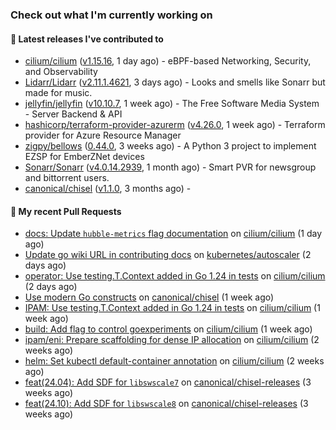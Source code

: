 ### Check out what I'm currently working on

#### 🔭 Latest releases I've contributed to

- [cilium/cilium](https://github.com/cilium/cilium) ([v1.15.16](https://github.com/cilium/cilium/releases/tag/v1.15.16), 1 day ago) - eBPF-based Networking, Security, and Observability
- [Lidarr/Lidarr](https://github.com/Lidarr/Lidarr) ([v2.11.1.4621](https://github.com/Lidarr/Lidarr/releases/tag/v2.11.1.4621), 3 days ago) - Looks and smells like Sonarr but made for music.
- [jellyfin/jellyfin](https://github.com/jellyfin/jellyfin) ([v10.10.7](https://github.com/jellyfin/jellyfin/releases/tag/v10.10.7), 1 week ago) - The Free Software Media System - Server Backend &amp; API
- [hashicorp/terraform-provider-azurerm](https://github.com/hashicorp/terraform-provider-azurerm) ([v4.26.0](https://github.com/hashicorp/terraform-provider-azurerm/releases/tag/v4.26.0), 1 week ago) - Terraform provider for Azure Resource Manager
- [zigpy/bellows](https://github.com/zigpy/bellows) ([0.44.0](https://github.com/zigpy/bellows/releases/tag/0.44.0), 3 weeks ago) - A Python 3 project to implement EZSP for EmberZNet devices
- [Sonarr/Sonarr](https://github.com/Sonarr/Sonarr) ([v4.0.14.2939](https://github.com/Sonarr/Sonarr/releases/tag/v4.0.14.2939), 1 month ago) - Smart PVR for newsgroup and bittorrent users.
- [canonical/chisel](https://github.com/canonical/chisel) ([v1.1.0](https://github.com/canonical/chisel/releases/tag/v1.1.0), 3 months ago) - 

#### 🔨 My recent Pull Requests

- [docs: Update `hubble-metrics` flag documentation](https://github.com/cilium/cilium/pull/38960) on [cilium/cilium](https://github.com/cilium/cilium) (1 day ago)
- [Update go wiki URL in contributing docs](https://github.com/kubernetes/autoscaler/pull/8027) on [kubernetes/autoscaler](https://github.com/kubernetes/autoscaler) (2 days ago)
- [operator: Use testing.T.Context added in Go 1.24 in tests](https://github.com/cilium/cilium/pull/38925) on [cilium/cilium](https://github.com/cilium/cilium) (2 days ago)
- [Use modern Go constructs](https://github.com/canonical/chisel/pull/215) on [canonical/chisel](https://github.com/canonical/chisel) (1 week ago)
- [IPAM: Use testing.T.Context added in Go 1.24 in tests](https://github.com/cilium/cilium/pull/38810) on [cilium/cilium](https://github.com/cilium/cilium) (1 week ago)
- [build: Add flag to control goexperiments](https://github.com/cilium/cilium/pull/38807) on [cilium/cilium](https://github.com/cilium/cilium) (1 week ago)
- [ipam/eni: Prepare scaffolding for dense IP allocation](https://github.com/cilium/cilium/pull/38650) on [cilium/cilium](https://github.com/cilium/cilium) (2 weeks ago)
- [helm: Set kubectl default-container annotation](https://github.com/cilium/cilium/pull/38589) on [cilium/cilium](https://github.com/cilium/cilium) (2 weeks ago)
- [feat(24.04): Add SDF for `libswscale7`](https://github.com/canonical/chisel-releases/pull/520) on [canonical/chisel-releases](https://github.com/canonical/chisel-releases) (3 weeks ago)
- [feat(24.10): Add SDF for `libswscale8`](https://github.com/canonical/chisel-releases/pull/519) on [canonical/chisel-releases](https://github.com/canonical/chisel-releases) (3 weeks ago)
